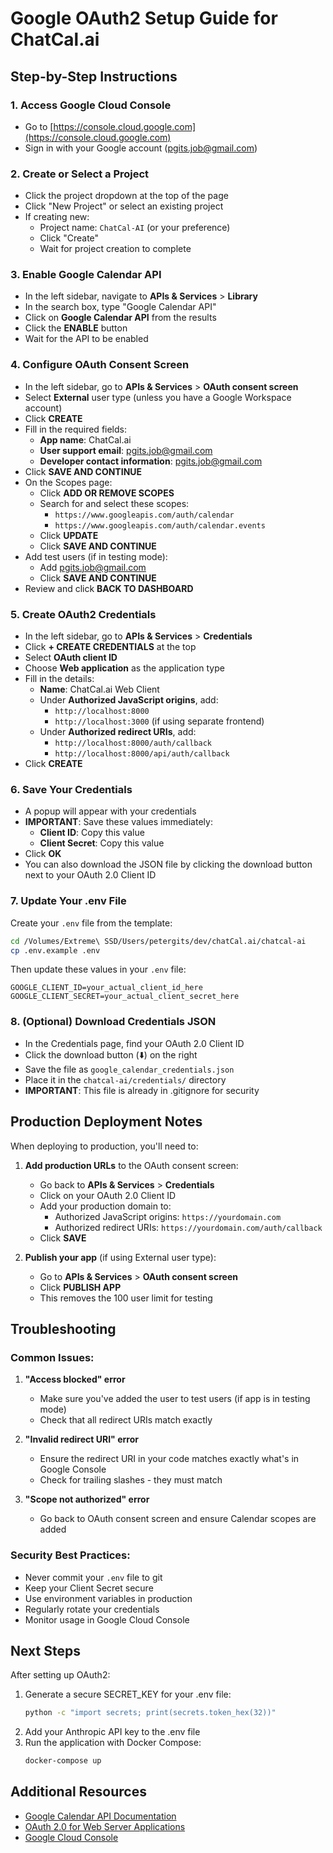# Google OAuth2 Setup Guide for ChatCal.ai

## Step-by-Step Instructions

### 1. Access Google Cloud Console
- Go to [https://console.cloud.google.com](https://console.cloud.google.com)
- Sign in with your Google account (pgits.job@gmail.com)

### 2. Create or Select a Project
- Click the project dropdown at the top of the page
- Click "New Project" or select an existing project
- If creating new:
  - Project name: `ChatCal-AI` (or your preference)
  - Click "Create"
  - Wait for project creation to complete

### 3. Enable Google Calendar API
- In the left sidebar, navigate to **APIs & Services** > **Library**
- In the search box, type "Google Calendar API"
- Click on **Google Calendar API** from the results
- Click the **ENABLE** button
- Wait for the API to be enabled

### 4. Configure OAuth Consent Screen
- In the left sidebar, go to **APIs & Services** > **OAuth consent screen**
- Select **External** user type (unless you have a Google Workspace account)
- Click **CREATE**
- Fill in the required fields:
  - **App name**: ChatCal.ai
  - **User support email**: pgits.job@gmail.com
  - **Developer contact information**: pgits.job@gmail.com
- Click **SAVE AND CONTINUE**
- On the Scopes page:
  - Click **ADD OR REMOVE SCOPES**
  - Search for and select these scopes:
    - `https://www.googleapis.com/auth/calendar`
    - `https://www.googleapis.com/auth/calendar.events`
  - Click **UPDATE**
  - Click **SAVE AND CONTINUE**
- Add test users (if in testing mode):
  - Add pgits.job@gmail.com
  - Click **SAVE AND CONTINUE**
- Review and click **BACK TO DASHBOARD**

### 5. Create OAuth2 Credentials
- In the left sidebar, go to **APIs & Services** > **Credentials**
- Click **+ CREATE CREDENTIALS** at the top
- Select **OAuth client ID**
- Choose **Web application** as the application type
- Fill in the details:
  - **Name**: ChatCal.ai Web Client
  - Under **Authorized JavaScript origins**, add:
    - `http://localhost:8000`
    - `http://localhost:3000` (if using separate frontend)
  - Under **Authorized redirect URIs**, add:
    - `http://localhost:8000/auth/callback`
    - `http://localhost:8000/api/auth/callback`
- Click **CREATE**

### 6. Save Your Credentials
- A popup will appear with your credentials
- **IMPORTANT**: Save these values immediately:
  - **Client ID**: Copy this value
  - **Client Secret**: Copy this value
- Click **OK**
- You can also download the JSON file by clicking the download button next to your OAuth 2.0 Client ID

### 7. Update Your .env File
Create your `.env` file from the template:
```bash
cd /Volumes/Extreme\ SSD/Users/petergits/dev/chatCal.ai/chatcal-ai
cp .env.example .env
```

Then update these values in your `.env` file:
```
GOOGLE_CLIENT_ID=your_actual_client_id_here
GOOGLE_CLIENT_SECRET=your_actual_client_secret_here
```

### 8. (Optional) Download Credentials JSON
- In the Credentials page, find your OAuth 2.0 Client ID
- Click the download button (⬇️) on the right
- Save the file as `google_calendar_credentials.json`
- Place it in the `chatcal-ai/credentials/` directory
- **IMPORTANT**: This file is already in .gitignore for security

## Production Deployment Notes

When deploying to production, you'll need to:

1. **Add production URLs** to the OAuth consent screen:
   - Go back to **APIs & Services** > **Credentials**
   - Click on your OAuth 2.0 Client ID
   - Add your production domain to:
     - Authorized JavaScript origins: `https://yourdomain.com`
     - Authorized redirect URIs: `https://yourdomain.com/auth/callback`
   - Click **SAVE**

2. **Publish your app** (if using External user type):
   - Go to **APIs & Services** > **OAuth consent screen**
   - Click **PUBLISH APP**
   - This removes the 100 user limit for testing

## Troubleshooting

### Common Issues:

1. **"Access blocked" error**
   - Make sure you've added the user to test users (if app is in testing mode)
   - Check that all redirect URIs match exactly

2. **"Invalid redirect URI" error**
   - Ensure the redirect URI in your code matches exactly what's in Google Console
   - Check for trailing slashes - they must match

3. **"Scope not authorized" error**
   - Go back to OAuth consent screen and ensure Calendar scopes are added

### Security Best Practices:
- Never commit your `.env` file to git
- Keep your Client Secret secure
- Use environment variables in production
- Regularly rotate your credentials
- Monitor usage in Google Cloud Console

## Next Steps

After setting up OAuth2:
1. Generate a secure SECRET_KEY for your .env file:
   ```bash
   python -c "import secrets; print(secrets.token_hex(32))"
   ```
2. Add your Anthropic API key to the .env file
3. Run the application with Docker Compose:
   ```bash
   docker-compose up
   ```

## Additional Resources
- [Google Calendar API Documentation](https://developers.google.com/calendar/api/v3/reference)
- [OAuth 2.0 for Web Server Applications](https://developers.google.com/identity/protocols/oauth2/web-server)
- [Google Cloud Console](https://console.cloud.google.com)